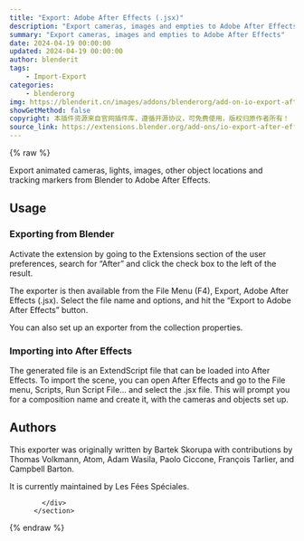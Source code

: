 ```yaml
---
title: "Export: Adobe After Effects (.jsx)"
description: "Export cameras, images and empties to Adobe After Effects"
summary: "Export cameras, images and empties to Adobe After Effects"
date: 2024-04-19 00:00:00
updated: 2024-04-19 00:00:00
author: blenderit
tags: 
    - Import-Export
categories:
    - blenderorg
img: https://blenderit.cn/images/addons/blenderorg/add-on-io-export-after-effects-v0.2.1.png
showGetMethod: false
copyright: 本插件资源来自官网插件库，遵循开源协议，可免费使用，版权归原作者所有！
source_link: https://extensions.blender.org/add-ons/io-export-after-effects/
---
```


{% raw %}
<section id="about" class="mt-3">
            <div class="box style-rich-text">
              <p>Export animated cameras, lights, images, other object locations and
tracking markers from Blender to Adobe After Effects.</p>
<h2>Usage</h2>
<h3>Exporting from Blender</h3>
<p>Activate the extension by going to the Extensions section of the user
preferences, search for “After” and click the check box to the
left of the result.</p>
<p>The exporter is then available from the File Menu (F4), Export, Adobe
After Effects (.jsx). Select the file name and options, and hit the
“Export to Adobe After Effects” button.</p>
<p>You can also set up an exporter from the collection properties.</p>
<h3>Importing into After Effects</h3>
<p>The generated file is an ExtendScript file that can be loaded into
After Effects. To import the scene, you can open After Effects and go
to the File menu, Scripts, Run Script File... and select the .jsx
file. This will prompt you for a composition name and create it, with
the cameras and objects set up.</p>
<h2>Authors</h2>
<p>This exporter was originally written by Bartek Skorupa with
contributions by Thomas Volkmann, Atom, Adam Wasila, Paolo Ciccone,
François Tarlier, and Campbell Barton.</p>
<p>It is currently maintained by Les Fées Spéciales.</p>

            </div>
          </section>
<div style="display: none">blenderorg</div>
{% endraw %}